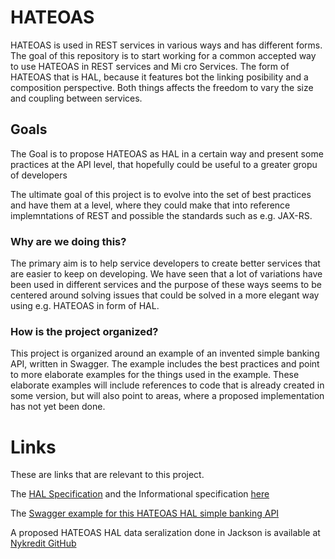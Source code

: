 # HATEOAS
HATEOAS is used in REST services in various ways and has different forms.
The goal of this repository is to start working for a common accepted way to use HATEOAS in REST services and Mi cro Services.
The form of HATEOAS that is HAL, because it features bot the linking posibility and a composition perspective. 
Both things affects the freedom to vary the size and coupling between services.

## Goals
The Goal is to propose HATEOAS as HAL in a certain way and present some practices at the API level,
that hopefully could be useful to a greater gropu of developers   

The ultimate goal of this project is to evolve into the set of best practices and have them at a level,
where they could make that into reference implemntations of REST and possible the standards such as e.g. JAX-RS.

### Why are we doing this? 
The primary aim is to help service developers to create better services that are easier to keep on developing.
We have seen that a lot of variations have been used in different services and the purpose of these ways seems
to be centered around solving issues that could be solved in a more elegant way using e.g. HATEOAS in form of HAL.

### How is the project organized?
This project is organized around an example of an invented simple banking API, written in Swagger. 
The example includes the best practices and point to more elaborate examples for the things used in the example.
These elaborate examples will include references to code that is already created in some version, but will also point to areas, 
where a proposed implementation has not yet been done. 

# Links
These are links that are relevant to this project.

The [HAL Specification](http://stateless.co/hal_specification.html) and the Informational specification [here](https://tools.ietf.org/html/draft-kelly-json-hal-08)

The [Swagger example for this HATEOAS HAL simple banking API](https://github.com/Nykredit/hateoas/simple-banking-api-hateoas-hal-sample.yaml)

A proposed HATEOAS HAL data seralization done in Jackson is available at [Nykredit GitHub](https://github.com/Nykredit/jackson-dataformat-hal)


